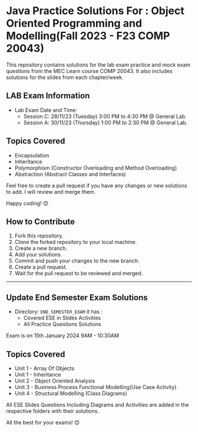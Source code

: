 # Java Practice Solutions For : Object Oriented Programming and Modelling(Fall 2023 - F23 COMP 20043)

This repository contains solutions for the lab exam practice and mock exam questions from the MEC Learn course COMP 20043. It also includes solutions for the slides from each chapter/week.

## LAB Exam Information

- Lab Exam Date and Time:
    - Session C: 28/11/23 (Tuesday) 3:00 PM to 4:30 PM @ General Lab.
    - Session A: 30/11/23 (Thursday) 1:00 PM to 2:30 PM @ General Lab.

## Topics Covered

- Encapsulation
- Inheritance
- Polymorphism (Constructor Overloading and Method Overloading)
- Abstraction (Abstract Classes and Interfaces)

Feel free to create a pull request if you have any changes or new solutions to add. I will review and merge them.

Happy coding! 😊

## How to Contribute

1. Fork this repository.
2. Clone the forked repository to your local machine.
3. Create a new branch.
4. Add your solutions.
5. Commit and push your changes to the new branch.
6. Create a pull request.
7. Wait for the pull request to be reviewed and merged. 

-----------------------------

 ## Update End Semester Exam Solutions

 - Directory: `END_SEMESTER_EXAM`  it has :
     - Covered ESE in Slides  Activities 
     - All Practice Questions Solutions 

Exam is on 15th January 2024 9AM - 10:30AM

## Topics Covered
- Unit 1 - Array Of Objects
- Unit 1 - Inheritance
- Unit 2 - Object Oriented Analysis
- Unit 3 - Business Process  Functional Modelling(Use Case  Activity)
- Unit 4 - Structural Modelling (Class Diagrams)


All ESE Slides Questions Including Diagrams and Activities are added in the respective folders with their solutions.

All the best for your exams! 😊
